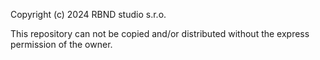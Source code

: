 Copyright (c) 2024 RBND studio s.r.o.

This repository can not be copied and/or distributed without the express permission of the owner.
